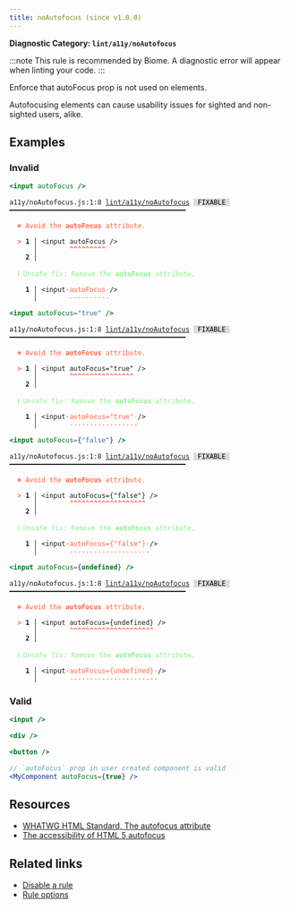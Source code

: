 ```yaml
---
title: noAutofocus (since v1.0.0)
---
```


**Diagnostic Category: `lint/a11y/noAutofocus`**

:::note
This rule is recommended by Biome. A diagnostic error will appear when linting your code.
:::

Enforce that autoFocus prop is not used on elements.

Autofocusing elements can cause usability issues for sighted and non-sighted users, alike.

## Examples

### Invalid

```jsx
<input autoFocus />
```

<pre class="language-text"><code class="language-text">a11y/noAutofocus.js:1:8 <a href="https://biomejs.dev/linter/rules/no-autofocus">lint/a11y/noAutofocus</a> <span style="color: #000; background-color: #ddd;"> FIXABLE </span> ━━━━━━━━━━━━━━━━━━━━━━━━━━━━━━━━━━━━━━━━━━━━

<strong><span style="color: Tomato;">  </span></strong><strong><span style="color: Tomato;">✖</span></strong> <span style="color: Tomato;">Avoid the </span><span style="color: Tomato;"><strong>autoFocus</strong></span><span style="color: Tomato;"> attribute.</span>
  
<strong><span style="color: Tomato;">  </span></strong><strong><span style="color: Tomato;">&gt;</span></strong> <strong>1 │ </strong>&lt;input autoFocus /&gt;
   <strong>   │ </strong>       <strong><span style="color: Tomato;">^</span></strong><strong><span style="color: Tomato;">^</span></strong><strong><span style="color: Tomato;">^</span></strong><strong><span style="color: Tomato;">^</span></strong><strong><span style="color: Tomato;">^</span></strong><strong><span style="color: Tomato;">^</span></strong><strong><span style="color: Tomato;">^</span></strong><strong><span style="color: Tomato;">^</span></strong><strong><span style="color: Tomato;">^</span></strong>
    <strong>2 │ </strong>
  
<strong><span style="color: lightgreen;">  </span></strong><strong><span style="color: lightgreen;">ℹ</span></strong> <span style="color: lightgreen;">Unsafe fix</span><span style="color: lightgreen;">: </span><span style="color: lightgreen;">Remove the </span><span style="color: lightgreen;"><strong>autoFocus</strong></span><span style="color: lightgreen;"> attribute.</span>
  
<strong>  </strong><strong>  1 │ </strong>&lt;input<span style="opacity: 0.8;">·</span><span style="color: Tomato;">a</span><span style="color: Tomato;">u</span><span style="color: Tomato;">t</span><span style="color: Tomato;">o</span><span style="color: Tomato;">F</span><span style="color: Tomato;">o</span><span style="color: Tomato;">c</span><span style="color: Tomato;">u</span><span style="color: Tomato;">s</span><span style="opacity: 0.8;"><span style="color: Tomato;">·</span></span>/&gt;
<strong>  </strong><strong>    │ </strong>       <span style="color: Tomato;">-</span><span style="color: Tomato;">-</span><span style="color: Tomato;">-</span><span style="color: Tomato;">-</span><span style="color: Tomato;">-</span><span style="color: Tomato;">-</span><span style="color: Tomato;">-</span><span style="color: Tomato;">-</span><span style="color: Tomato;">-</span><span style="color: Tomato;">-</span>  
</code></pre>

```jsx
<input autoFocus="true" />
```

<pre class="language-text"><code class="language-text">a11y/noAutofocus.js:1:8 <a href="https://biomejs.dev/linter/rules/no-autofocus">lint/a11y/noAutofocus</a> <span style="color: #000; background-color: #ddd;"> FIXABLE </span> ━━━━━━━━━━━━━━━━━━━━━━━━━━━━━━━━━━━━━━━━━━━━

<strong><span style="color: Tomato;">  </span></strong><strong><span style="color: Tomato;">✖</span></strong> <span style="color: Tomato;">Avoid the </span><span style="color: Tomato;"><strong>autoFocus</strong></span><span style="color: Tomato;"> attribute.</span>
  
<strong><span style="color: Tomato;">  </span></strong><strong><span style="color: Tomato;">&gt;</span></strong> <strong>1 │ </strong>&lt;input autoFocus=&quot;true&quot; /&gt;
   <strong>   │ </strong>       <strong><span style="color: Tomato;">^</span></strong><strong><span style="color: Tomato;">^</span></strong><strong><span style="color: Tomato;">^</span></strong><strong><span style="color: Tomato;">^</span></strong><strong><span style="color: Tomato;">^</span></strong><strong><span style="color: Tomato;">^</span></strong><strong><span style="color: Tomato;">^</span></strong><strong><span style="color: Tomato;">^</span></strong><strong><span style="color: Tomato;">^</span></strong><strong><span style="color: Tomato;">^</span></strong><strong><span style="color: Tomato;">^</span></strong><strong><span style="color: Tomato;">^</span></strong><strong><span style="color: Tomato;">^</span></strong><strong><span style="color: Tomato;">^</span></strong><strong><span style="color: Tomato;">^</span></strong><strong><span style="color: Tomato;">^</span></strong>
    <strong>2 │ </strong>
  
<strong><span style="color: lightgreen;">  </span></strong><strong><span style="color: lightgreen;">ℹ</span></strong> <span style="color: lightgreen;">Unsafe fix</span><span style="color: lightgreen;">: </span><span style="color: lightgreen;">Remove the </span><span style="color: lightgreen;"><strong>autoFocus</strong></span><span style="color: lightgreen;"> attribute.</span>
  
<strong>  </strong><strong>  1 │ </strong>&lt;input<span style="opacity: 0.8;">·</span><span style="color: Tomato;">a</span><span style="color: Tomato;">u</span><span style="color: Tomato;">t</span><span style="color: Tomato;">o</span><span style="color: Tomato;">F</span><span style="color: Tomato;">o</span><span style="color: Tomato;">c</span><span style="color: Tomato;">u</span><span style="color: Tomato;">s</span><span style="color: Tomato;">=</span><span style="color: Tomato;">&quot;</span><span style="color: Tomato;">t</span><span style="color: Tomato;">r</span><span style="color: Tomato;">u</span><span style="color: Tomato;">e</span><span style="color: Tomato;">&quot;</span><span style="opacity: 0.8;"><span style="color: Tomato;">·</span></span>/&gt;
<strong>  </strong><strong>    │ </strong>       <span style="color: Tomato;">-</span><span style="color: Tomato;">-</span><span style="color: Tomato;">-</span><span style="color: Tomato;">-</span><span style="color: Tomato;">-</span><span style="color: Tomato;">-</span><span style="color: Tomato;">-</span><span style="color: Tomato;">-</span><span style="color: Tomato;">-</span><span style="color: Tomato;">-</span><span style="color: Tomato;">-</span><span style="color: Tomato;">-</span><span style="color: Tomato;">-</span><span style="color: Tomato;">-</span><span style="color: Tomato;">-</span><span style="color: Tomato;">-</span><span style="color: Tomato;">-</span>  
</code></pre>

```jsx
<input autoFocus={"false"} />
```

<pre class="language-text"><code class="language-text">a11y/noAutofocus.js:1:8 <a href="https://biomejs.dev/linter/rules/no-autofocus">lint/a11y/noAutofocus</a> <span style="color: #000; background-color: #ddd;"> FIXABLE </span> ━━━━━━━━━━━━━━━━━━━━━━━━━━━━━━━━━━━━━━━━━━━━

<strong><span style="color: Tomato;">  </span></strong><strong><span style="color: Tomato;">✖</span></strong> <span style="color: Tomato;">Avoid the </span><span style="color: Tomato;"><strong>autoFocus</strong></span><span style="color: Tomato;"> attribute.</span>
  
<strong><span style="color: Tomato;">  </span></strong><strong><span style="color: Tomato;">&gt;</span></strong> <strong>1 │ </strong>&lt;input autoFocus={&quot;false&quot;} /&gt;
   <strong>   │ </strong>       <strong><span style="color: Tomato;">^</span></strong><strong><span style="color: Tomato;">^</span></strong><strong><span style="color: Tomato;">^</span></strong><strong><span style="color: Tomato;">^</span></strong><strong><span style="color: Tomato;">^</span></strong><strong><span style="color: Tomato;">^</span></strong><strong><span style="color: Tomato;">^</span></strong><strong><span style="color: Tomato;">^</span></strong><strong><span style="color: Tomato;">^</span></strong><strong><span style="color: Tomato;">^</span></strong><strong><span style="color: Tomato;">^</span></strong><strong><span style="color: Tomato;">^</span></strong><strong><span style="color: Tomato;">^</span></strong><strong><span style="color: Tomato;">^</span></strong><strong><span style="color: Tomato;">^</span></strong><strong><span style="color: Tomato;">^</span></strong><strong><span style="color: Tomato;">^</span></strong><strong><span style="color: Tomato;">^</span></strong><strong><span style="color: Tomato;">^</span></strong>
    <strong>2 │ </strong>
  
<strong><span style="color: lightgreen;">  </span></strong><strong><span style="color: lightgreen;">ℹ</span></strong> <span style="color: lightgreen;">Unsafe fix</span><span style="color: lightgreen;">: </span><span style="color: lightgreen;">Remove the </span><span style="color: lightgreen;"><strong>autoFocus</strong></span><span style="color: lightgreen;"> attribute.</span>
  
<strong>  </strong><strong>  1 │ </strong>&lt;input<span style="opacity: 0.8;">·</span><span style="color: Tomato;">a</span><span style="color: Tomato;">u</span><span style="color: Tomato;">t</span><span style="color: Tomato;">o</span><span style="color: Tomato;">F</span><span style="color: Tomato;">o</span><span style="color: Tomato;">c</span><span style="color: Tomato;">u</span><span style="color: Tomato;">s</span><span style="color: Tomato;">=</span><span style="color: Tomato;">{</span><span style="color: Tomato;">&quot;</span><span style="color: Tomato;">f</span><span style="color: Tomato;">a</span><span style="color: Tomato;">l</span><span style="color: Tomato;">s</span><span style="color: Tomato;">e</span><span style="color: Tomato;">&quot;</span><span style="color: Tomato;">}</span><span style="opacity: 0.8;"><span style="color: Tomato;">·</span></span>/&gt;
<strong>  </strong><strong>    │ </strong>       <span style="color: Tomato;">-</span><span style="color: Tomato;">-</span><span style="color: Tomato;">-</span><span style="color: Tomato;">-</span><span style="color: Tomato;">-</span><span style="color: Tomato;">-</span><span style="color: Tomato;">-</span><span style="color: Tomato;">-</span><span style="color: Tomato;">-</span><span style="color: Tomato;">-</span><span style="color: Tomato;">-</span><span style="color: Tomato;">-</span><span style="color: Tomato;">-</span><span style="color: Tomato;">-</span><span style="color: Tomato;">-</span><span style="color: Tomato;">-</span><span style="color: Tomato;">-</span><span style="color: Tomato;">-</span><span style="color: Tomato;">-</span><span style="color: Tomato;">-</span>  
</code></pre>

```jsx
<input autoFocus={undefined} />
```

<pre class="language-text"><code class="language-text">a11y/noAutofocus.js:1:8 <a href="https://biomejs.dev/linter/rules/no-autofocus">lint/a11y/noAutofocus</a> <span style="color: #000; background-color: #ddd;"> FIXABLE </span> ━━━━━━━━━━━━━━━━━━━━━━━━━━━━━━━━━━━━━━━━━━━━

<strong><span style="color: Tomato;">  </span></strong><strong><span style="color: Tomato;">✖</span></strong> <span style="color: Tomato;">Avoid the </span><span style="color: Tomato;"><strong>autoFocus</strong></span><span style="color: Tomato;"> attribute.</span>
  
<strong><span style="color: Tomato;">  </span></strong><strong><span style="color: Tomato;">&gt;</span></strong> <strong>1 │ </strong>&lt;input autoFocus={undefined} /&gt;
   <strong>   │ </strong>       <strong><span style="color: Tomato;">^</span></strong><strong><span style="color: Tomato;">^</span></strong><strong><span style="color: Tomato;">^</span></strong><strong><span style="color: Tomato;">^</span></strong><strong><span style="color: Tomato;">^</span></strong><strong><span style="color: Tomato;">^</span></strong><strong><span style="color: Tomato;">^</span></strong><strong><span style="color: Tomato;">^</span></strong><strong><span style="color: Tomato;">^</span></strong><strong><span style="color: Tomato;">^</span></strong><strong><span style="color: Tomato;">^</span></strong><strong><span style="color: Tomato;">^</span></strong><strong><span style="color: Tomato;">^</span></strong><strong><span style="color: Tomato;">^</span></strong><strong><span style="color: Tomato;">^</span></strong><strong><span style="color: Tomato;">^</span></strong><strong><span style="color: Tomato;">^</span></strong><strong><span style="color: Tomato;">^</span></strong><strong><span style="color: Tomato;">^</span></strong><strong><span style="color: Tomato;">^</span></strong><strong><span style="color: Tomato;">^</span></strong>
    <strong>2 │ </strong>
  
<strong><span style="color: lightgreen;">  </span></strong><strong><span style="color: lightgreen;">ℹ</span></strong> <span style="color: lightgreen;">Unsafe fix</span><span style="color: lightgreen;">: </span><span style="color: lightgreen;">Remove the </span><span style="color: lightgreen;"><strong>autoFocus</strong></span><span style="color: lightgreen;"> attribute.</span>
  
<strong>  </strong><strong>  1 │ </strong>&lt;input<span style="opacity: 0.8;">·</span><span style="color: Tomato;">a</span><span style="color: Tomato;">u</span><span style="color: Tomato;">t</span><span style="color: Tomato;">o</span><span style="color: Tomato;">F</span><span style="color: Tomato;">o</span><span style="color: Tomato;">c</span><span style="color: Tomato;">u</span><span style="color: Tomato;">s</span><span style="color: Tomato;">=</span><span style="color: Tomato;">{</span><span style="color: Tomato;">u</span><span style="color: Tomato;">n</span><span style="color: Tomato;">d</span><span style="color: Tomato;">e</span><span style="color: Tomato;">f</span><span style="color: Tomato;">i</span><span style="color: Tomato;">n</span><span style="color: Tomato;">e</span><span style="color: Tomato;">d</span><span style="color: Tomato;">}</span><span style="opacity: 0.8;"><span style="color: Tomato;">·</span></span>/&gt;
<strong>  </strong><strong>    │ </strong>       <span style="color: Tomato;">-</span><span style="color: Tomato;">-</span><span style="color: Tomato;">-</span><span style="color: Tomato;">-</span><span style="color: Tomato;">-</span><span style="color: Tomato;">-</span><span style="color: Tomato;">-</span><span style="color: Tomato;">-</span><span style="color: Tomato;">-</span><span style="color: Tomato;">-</span><span style="color: Tomato;">-</span><span style="color: Tomato;">-</span><span style="color: Tomato;">-</span><span style="color: Tomato;">-</span><span style="color: Tomato;">-</span><span style="color: Tomato;">-</span><span style="color: Tomato;">-</span><span style="color: Tomato;">-</span><span style="color: Tomato;">-</span><span style="color: Tomato;">-</span><span style="color: Tomato;">-</span><span style="color: Tomato;">-</span>  
</code></pre>

### Valid

```jsx
<input />
```

```jsx
<div />
```

```jsx
<button />
```

```jsx
// `autoFocus` prop in user created component is valid
<MyComponent autoFocus={true} />
```

## Resources

- [WHATWG HTML Standard, The autofocus attribute](https://html.spec.whatwg.org/multipage/interaction.html#attr-fe-autofocus)
- [The accessibility of HTML 5 autofocus](https://brucelawson.co.uk/2009/the-accessibility-of-html-5-autofocus/)

## Related links

- [Disable a rule](/linter/#disable-a-lint-rule)
- [Rule options](/linter/#rule-options)
